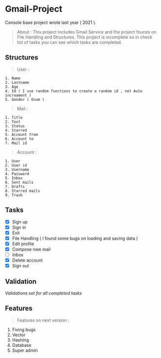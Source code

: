 # Gmail-Project
Console base project wrote last year ( 2021 ).
> About : This project includes Gmail Service and the project fouces on File Handling and Structures. This project is incomplete so in check list of tasks you can see which tasks are completed.
## Structures
> User : 
  ```
  1. Name
  2. Lastname 
  3. Age
  4. Id ( I use random functions to create a random id , not Auto increament )
  5. Gender ( Enum )
  ```
  
> Mail : 
  ```
  1. Title
  2. Text
  3. Status
  4. Starred
  5. Account from
  6. Account to
  7. Mail id
  ```
  
> Account :
  ```
  1. User
  2. User id
  3. Username
  4. Password
  5. Inbox
  6. Sent mails
  7. Drafts
  8. Starred mails
  9. Trash
  ```
  
## Tasks
  
  - [X] Sign up
  - [X] Sign in
  - [x] Exit
  - [x] File Handling ( I found some bugs on loading and saving data )
  - [x] Edit profile 
  - [x] Compose new mail
  - [ ] Inbox
  - [X] Delete account
  - [X] Sign out
  
## Validation
*Validations set for all completed tasks*
## Features
> Features on next version :
  1. Fixing bugs
  2. Vector
  3. Hashing
  4. Database
  5. Super admin
